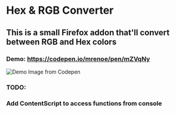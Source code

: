 # Hex & RGB Converter

## This is a small Firefox addon that'll convert between RGB and Hex colors

### Demo: https://codepen.io/mrenoe/pen/mZVqNy
![Demo Image from Codepen](https://i.imgur.com/VipXFhj.png)

### TODO: 
### Add ContentScript to access functions from console

